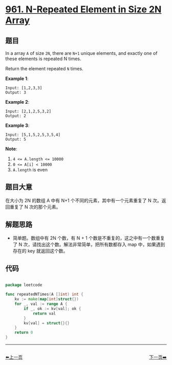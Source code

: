# [961. N-Repeated Element in Size 2N Array](https://leetcode.com/problems/n-repeated-element-in-size-2n-array/)


## 题目

In a array `A` of size `2N`, there are `N+1` unique elements, and exactly one of these elements is repeated N times.

Return the element repeated `N` times.

**Example 1**:

    Input: [1,2,3,3]
    Output: 3

**Example 2**:

    Input: [2,1,2,5,3,2]
    Output: 2

**Example 3**:

    Input: [5,1,5,2,5,3,5,4]
    Output: 5

**Note**:

1. `4 <= A.length <= 10000`
2. `0 <= A[i] < 10000`
3. `A.length` is even


## 题目大意

在大小为 2N 的数组 A 中有 N+1 个不同的元素，其中有一个元素重复了 N 次。返回重复了 N 次的那个元素。


## 解题思路


- 简单题。数组中有 2N 个数，有 N + 1 个数是不重复的，这之中有一个数重复了 N 次，请找出这个数。解法非常简单，把所有数都存入 map 中，如果遇到存在的 key 就返回这个数。


## 代码

```go

package leetcode

func repeatedNTimes(A []int) int {
	kv := make(map[int]struct{})
	for _, val := range A {
		if _, ok := kv[val]; ok {
			return val
		}
		kv[val] = struct{}{}
	}
	return 0
}

```


----------------------------------------------
<div style="display: flex;justify-content: space-between;align-items: center;">
<p><a href="https://books.halfrost.com/leetcode/ChapterFour/0900~0999/0959.Regions-Cut-By-Slashes/">⬅️上一页</a></p>
<p><a href="https://books.halfrost.com/leetcode/ChapterFour/0900~0999/0968.Binary-Tree-Cameras/">下一页➡️</a></p>
</div>
